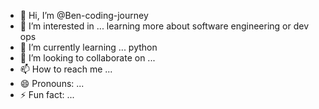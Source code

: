 - 👋 Hi, I’m @Ben-coding-journey
- 👀 I’m interested in ... learning more about software engineering or dev ops 
- 🌱 I’m currently learning ... python
- 💞️ I’m looking to collaborate on ... 
- 📫 How to reach me ...
- 😄 Pronouns: ...
- ⚡ Fun fact: ...

<!---
Ben-coding-journey/Ben-coding-journey is a ✨ special ✨ repository because its `README.md` (this file) appears on your GitHub profile.
You can click the Preview link to take a look at your changes.
--->
